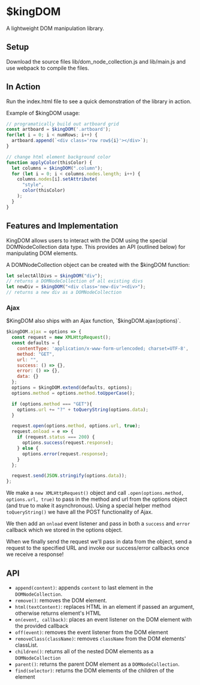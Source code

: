 # $kingDOM
A lightweight DOM manipulation library.

## Setup
Download the source files lib/dom_node_collection.js and lib/main.js and use webpack to compile the files.

## In Action
Run the index.html file to see a quick demonstration of the library in action.

Example of $kingDOM usage:
```javascript
// programatically build out artboard grid
const artboard = $kingDOM('.artboard');
for(let i = 0; i < numRows; i++) {
  artboard.append(`<div class='row row${i}'></div>`);
}
```

```javascript
// change html element background color
function applyColor(thisColor) {
  let columns = $kingDOM(".column");
  for (let i = 0; i < columns.nodes.length; i++) {
    columns.nodes[i].setAttribute(
      "style",
      color(thisColor)
    );
  }
}
```

## Features and Implementation
KingDOM allows users to interact with the DOM using the special DOMNodeCollection data type. This provides an API (outlined below) for manipulating DOM elements.

A DOMNodeCollection object can be created with the $kingDOM function:
```javascript
let selectAllDivs = $kingDOM("div");
// returns a DOMNodeCollection of all existing divs
let newDiv = $kingDOM("<div class='new-div'><div>");
// returns a new div as a DOMNodeCollection
```

### Ajax

$KingDOM also ships with an Ajax function, `$kingDOM.ajax(options)`.

```javascript
$kingDOM.ajax = options => {
  const request = new XMLHttpRequest();
  const defaults = {
    contentType: 'application/x-www-form-urlencoded; charset=UTF-8',
    method: "GET",
    url: "",
    success: () => {},
    error: () => {},
    data: {}
  };
  options = $kingDOM.extend(defaults, options);
  options.method = options.method.toUpperCase();

  if (options.method === "GET"){
    options.url += "?" + toQueryString(options.data);
  }

  request.open(options.method, options.url, true);
  request.onload = e => {
    if (request.status === 200) {
      options.success(request.response);
    } else {
      options.error(request.response);
    }
  };

  request.send(JSON.stringify(options.data));
};

```

We make a `new XMLHttpRequest()` object and call `.open(options.method, options.url, true)` to pass in the method and url from the options object (and true to make it asynchronous). Using a special helper method `toQueryString()` we have all the POST functionality of Ajax.

We then add an `onload` event listener and pass in both a `success` and `error` callback which we stored in the options object.

When we finally send the request we'll pass in data from the object, send a request to the specified URL and invoke our success/error callbacks once we receive a response!

## API
- `append(content)`: appends `content` to last element in the `DOMNodeCollection`.
 - `remove()`: removes the DOM element.
- `html(textContent)`: replaces HTML in an element if passed an argument, otherwise returns element's HTML
- `on(event, callback)`: places an event listener on the DOM element with the provided callback
- `off(event)`: removes the event listener from the DOM element
- `removeClass(className)`: removes `className` from the DOM elements' classList.
- `children()`: returns all of the nested DOM elements as a `DOMNodeCollection`
 - `parent()`: returns the parent DOM element as a `DOMNodeCollection`.
- `find(selector)`: returns the DOM elements of the children of the element
